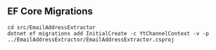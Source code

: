 ## EF Core Migrations 

```
cd src/EmailAddressExtractor
dotnet ef migrations add InitialCreate -c YtChannelContext -v -p ../EmailAddressExtractor/EmailAddressExtractor.csproj
```


